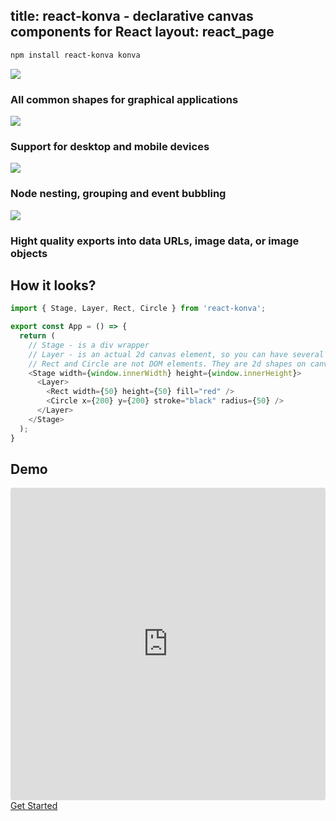 title: react-konva - declarative canvas components for React
layout: react_page
---

```bash
npm install react-konva konva
```



<div class="features">
  <div class="feature"><img src="/assets/features/undraw_abstract_x68e.svg" />
    <h3 class="desc">All common shapes for graphical applications</h3>
  </div>
  <div class="feature"><img src="/assets/features/undraw_file_sync_ot38.svg" />
    <h3 class="desc">Support for desktop and mobile devices</h3>
  </div>
  <div class="feature"><img src="/assets/features/undraw_fitting_pieces_cli3.svg" />
    <h3 class="desc">Node nesting, grouping and event bubbling</h3>
  </div>
  <div class="feature"><img src="/assets/features/undraw_image_viewer_wxce.svg" />
    <h3 class="desc">Hight quality exports into data URLs, image data, or image objects</h3>
  </div>
</div>

## How it looks?

```js
import { Stage, Layer, Rect, Circle } from 'react-konva';

export const App = () => {
  return (
    // Stage - is a div wrapper
    // Layer - is an actual 2d canvas element, so you can have several layers inside the stage
    // Rect and Circle are not DOM elements. They are 2d shapes on canvas
    <Stage width={window.innerWidth} height={window.innerHeight}>
      <Layer>
        <Rect width={50} height={50} fill="red" />
        <Circle x={200} y={200} stroke="black" radius={50} />
      </Layer>
    </Stage>
  );
}
```

## Demo

<iframe src="https://codesandbox.io/embed/github/konvajs/site/tree/master/react-demos/basic_demo?hidenavigation=1&view=split&fontsize=10" style="width:100%; height:500px; border:0; border-radius: 4px; overflow:hidden;" sandbox="allow-modals allow-forms allow-popups allow-scripts allow-same-origin"></iframe>

<div id="intro-btn-wrap" style="margin-bottom: 50px"><a id="intro-btn" href="/docs/react/index.html">Get Started</a></div>